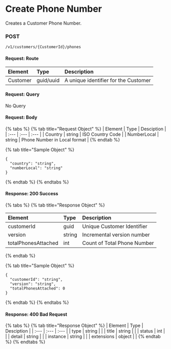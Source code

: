 # Create Phone Number

Creates a Customer Phone Number. 

### **POST**

```text
/v1/customers/{CustomerId}/phones
```

#### Request: Route

| Element | Type | Description |
| :--- | :--- | :--- |
| Customer | guid/uuid | A unique identifier for the Customer |

#### Request: Query

No Query

#### Request: Body

{% tabs %}
{% tab title="Request Object" %}
| Element | Type | Desciption |
| :--- | :--- | :--- |
| Country | string | ISO Country Code |
| NumberLocal | string | Phone Number in Local format |
{% endtab %}

{% tab title="Sample Object" %}
```text
{
  "country": "string",
  "numberLocal": "string"
}
```
{% endtab %}
{% endtabs %}

#### Response: 200 Success

{% tabs %}
{% tab title="Response Object" %}


| Element | Type | Description |
| :--- | :--- | :--- |
| customerId | guid | Unique Customer Identifier |
| version | string | Incremental version number |
| totalPhonesAttached | int | Count of Total Phone Number |
{% endtab %}

{% tab title="Sample Object" %}
```text
{
  "customerId": "string",
  "version": "string",
  "totalPhonesAttached": 0
}
```
{% endtab %}
{% endtabs %}

#### Response: 400 Bad Request

{% tabs %}
{% tab title="Response Object" %}
| Element | Type | Desciption |
| :--- | :--- | :--- |
| type | string |  |
| title | string |  |
| status | int |  |
| detail | string |  |
| instance | string |  |
| extensions | object |  |
{% endtab %}
{% endtabs %}

